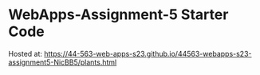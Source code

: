 # WebApps-Assignment-5 Starter Code
Hosted at: https://44-563-web-apps-s23.github.io/44563-webapps-s23-assignment5-NicBB5/plants.html
